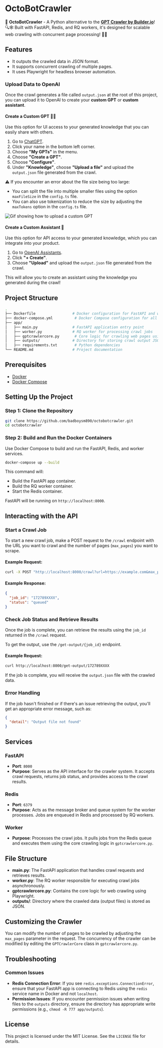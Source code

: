 # OctoBotCrawler

🚀 **OctoBotCrawler** - A Python alternative to the [**GPT Crawler by Builder.io**](https://github.com/BuilderIO/gpt-crawler)! 🔍🕸️ Built with FastAPI, Redis, and RQ workers, it's designed for scalable web crawling with concurrent page processing! 🐍✨

## Features
- It outputs the crawled data in JSON format.
- It supports concurrent crawling of multiple pages.
- It uses Playwright for headless browser automation.

### Upload Data to OpenAI

Once the crawl generates a file called `output.json` at the root of this project, you can upload it to OpenAI to create your **custom GPT** or **custom assistant**.

#### **Create a Custom GPT** 🧑‍💻

Use this option for UI access to your generated knowledge that you can easily share with others.

1. Go to [ChatGPT](https://chat.openai.com/).
2. Click your name in the bottom left corner.
3. Choose **"My GPTs"** in the menu.
4. Choose **"Create a GPT"**.
5. Choose **"Configure"**.
6. Under **"Knowledge"**, choose **"Upload a file"** and upload the `output.json` file generated from the crawl.

⚠️ If you encounter an error about the file size being too large:
- You can split the file into multiple smaller files using the option `maxFileSize` in the `config.ts` file.
- You can also use tokenization to reduce the size by adjusting the `maxTokens` option in the `config.ts` file.

![Gif showing how to upload a custom GPT](https://private-user-images.githubusercontent.com/844291/282629831-06e6ad36-e2ba-4c6e-8d5a-bf329140de49.gif?jwt=eyJhbGciOiJIUzI1NiIsInR5cCI6IkpXVCJ9.eyJpc3MiOiJnaXRodWIuY29tIiwiYXVkIjoicmF3LmdpdGh1YnVzZXJjb250ZW50LmNvbSIsImtleSI6ImtleTUiLCJleHAiOjE3Mjc5MDEwMjgsIm5iZiI6MTcyNzkwMDcyOCwicGF0aCI6Ii84NDQyOTEvMjgyNjI5ODMxLTA2ZTZhZDM2LWUyYmEtNGM2ZS04ZDVhLWJmMzI5MTQwZGU0OS5naWY_WC1BbXotQWxnb3JpdGhtPUFXUzQtSE1BQy1TSEEyNTYmWC1BbXotQ3JlZGVudGlhbD1BS0lBVkNPRFlMU0E1M1BRSzRaQSUyRjIwMjQxMDAyJTJGdXMtZWFzdC0xJTJGczMlMkZhd3M0X3JlcXVlc3QmWC1BbXotRGF0ZT0yMDI0MTAwMlQyMDI1MjhaJlgtQW16LUV4cGlyZXM9MzAwJlgtQW16LVNpZ25hdHVyZT0yZWIzNGFlMjAyN2U3MDIxYWJhZDdmMDQyMjZkMGU2Mjc5ZWE5ZDIwZTI3MWMyN2FjYjFmMTg4OGVjMmUyYTEwJlgtQW16LVNpZ25lZEhlYWRlcnM9aG9zdCJ9.jEfmE-k3ZP9Dp9gsYatOvSMg5wd30Uijg5UiqP2AXuI)

#### **Create a Custom Assistant** 🤖

Use this option for API access to your generated knowledge, which you can integrate into your product.

1. Go to [OpenAI Assistants](https://platform.openai.com/assistants).
2. Click **"+ Create"**.
3. Choose **"Upload"** and upload the `output.json` file generated from the crawl.

This will allow you to create an assistant using the knowledge you generated during the crawl!

## Project Structure

```bash
.
├── Dockerfile                 # Docker configuration for FastAPI and worker
├── docker-compose.yml          # Docker Compose configuration for all services
├── app/
│   ├── main.py                # FastAPI application entry point
│   ├── worker.py              # RQ worker for processing crawl jobs
│   ├── gptcrawlercore.py       # Core logic for crawling web pages using Playwright
│   ├── outputs/               # Directory for storing crawl output JSON files
│   ├── requirements.txt        # Python dependencies
└── README.md                  # Project documentation
```

## Prerequisites

- [Docker](https://www.docker.com/get-started)
- [Docker Compose](https://docs.docker.com/compose/install/)

## Setting Up the Project

### Step 1: Clone the Repository

```bash
git clone https://github.com/badboysm890/octobotcrawler.git
cd octobotcrawler
```

### Step 2: Build and Run the Docker Containers

Use Docker Compose to build and run the FastAPI, Redis, and worker services.

```bash
docker-compose up --build
```

This command will:
- Build the FastAPI app container.
- Build the RQ worker container.
- Start the Redis container.

FastAPI will be running on `http://localhost:8000`.

## Interacting with the API

### Start a Crawl Job

To start a new crawl job, make a POST request to the `/crawl` endpoint with the URL you want to crawl and the number of pages (`max_pages`) you want to scrape.

#### Example Request:

```bash
curl -X POST "http://localhost:8000/crawl?url=https://example.com&max_pages=10"
```

#### Example Response:

```json
{
  "job_id": "172789XXXX",
  "status": "queued"
}
```

### Check Job Status and Retrieve Results

Once the job is complete, you can retrieve the results using the `job_id` returned in the `/crawl` request.

To get the output, use the `/get-output/{job_id}` endpoint.

#### Example Request:

```bash
curl http://localhost:8000/get-output/172789XXXX
```

If the job is complete, you will receive the `output.json` file with the crawled data.

### Error Handling

If the job hasn't finished or if there's an issue retrieving the output, you'll get an appropriate error message, such as:

```json
{
  "detail": "Output file not found"
}
```

## Services

### FastAPI

- **Port**: `8000`
- **Purpose**: Serves as the API interface for the crawler system. It accepts crawl requests, returns job status, and provides access to the crawl results.

### Redis

- **Port**: `6379`
- **Purpose**: Acts as the message broker and queue system for the worker processes. Jobs are enqueued in Redis and processed by RQ workers.

### Worker

- **Purpose**: Processes the crawl jobs. It pulls jobs from the Redis queue and executes them using the core crawling logic in `gptcrawlercore.py`.

## File Structure

- **main.py**: The FastAPI application that handles crawl requests and retrieves results.
- **worker.py**: The RQ worker responsible for executing crawl jobs asynchronously.
- **gptcrawlercore.py**: Contains the core logic for web crawling using Playwright.
- **outputs/**: Directory where the crawled data (output files) is stored as JSON.

## Customizing the Crawler

You can modify the number of pages to be crawled by adjusting the `max_pages` parameter in the request. The concurrency of the crawler can be modified by editing the `GPTCrawlerCore` class in `gptcrawlercore.py`.

## Troubleshooting

### Common Issues

- **Redis Connection Error**: If you see `redis.exceptions.ConnectionError`, ensure that your FastAPI app is connecting to Redis using the `redis` service name in Docker and not `localhost`.
- **Permission Issues**: If you encounter permission issues when writing files to the `outputs` directory, ensure the directory has appropriate write permissions (e.g., `chmod -R 777 app/outputs`).

## License

This project is licensed under the MIT License. See the `LICENSE` file for details.
